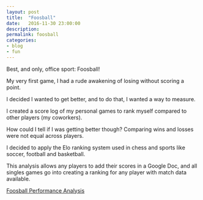 ```yaml
---
layout: post
title:  "Foosball"
date:   2016-11-30 23:00:00
description: 
permalink: foosball
categories:
- blog
- fun
---
```


Best, and only, office sport: Foosball! 

My very first game, I had a rude awakening of losing without scoring a point. 

I decided I wanted to get better, and to do that, I wanted a way to measure.

I created a score log of my personal games to rank myself compared to other players (my coworkers).

How could I tell if I was getting better though? Comparing wins and losses were not equal across players. 

I decided to apply the Elo ranking system used in chess and sports like soccer, football and basketball. 

This analysis allows any players to add their scores in a Google Doc, and all singles games go into creating a ranking for any player with match data available.

[Foosball Performance Analysis](http://kevinrpan.shinyapps.io/foos_analysis)



